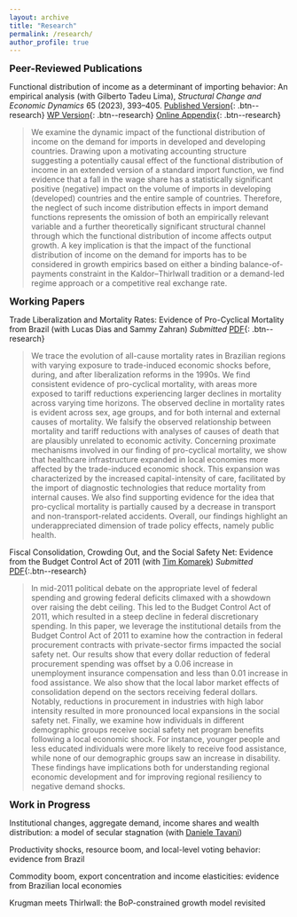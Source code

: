 ```yaml
---
layout: archive
title: "Research"
permalink: /research/
author_profile: true
---
```


<span style="font-size:1.25em; font-weight:bold;">Peer-Reviewed Publications</span>

Functional distribution of income as a determinant of importing behavior: An empirical analysis (with Gilberto Tadeu Lima), *Structural Change and Economic Dynamics* 65 (2023), 393–405. [Published Version](https://doi.org/10.1016/j.strueco.2023.03.008){: .btn--research} [WP Version](/files/pdf/research/wp_cicerolima.pdf){: .btn--research} [Online Appendix](/files/pdf/research/oappendix_cicerolima.pdf){: .btn--research}

> We examine the dynamic impact of the functional distribution of income on the demand for imports in developed and developing countries. Drawing upon a motivating accounting structure suggesting a potentially causal effect of the functional distribution of income in an extended version of a standard import function, we find evidence that a fall in the wage share has a statistically significant positive (negative) impact on the volume of imports in developing (developed) countries and the entire sample of countries. Therefore, the neglect of such income distribution effects in import demand functions represents the omission of both an empirically relevant variable and a further theoretically significant structural channel through which the functional distribution of income affects output growth. A key implication is that the impact of the functional distribution of income on the demand for imports has to be considered in growth empirics based on either a binding balance-of-payments constraint in the Kaldor–Thirlwall tradition or a demand-led regime approach or a competitive real exchange rate.


<span style="font-size:1.25em; font-weight:bold;">Working Papers</span>

Trade Liberalization and Mortality Rates: Evidence of Pro-Cyclical Mortality from Brazil (with Lucas Dias and Sammy Zahran) *Submitted* [PDF](/files/pdf/research/manuscript_Trade_Mortality_CDZ.pdf){: .btn--research}

> We trace the evolution of all-cause mortality rates in Brazilian regions with varying exposure to trade-induced economic shocks before, during, and after liberalization reforms in the 1990s. We find consistent evidence of pro-cyclical mortality, with areas more exposed to tariff reductions experiencing larger declines in mortality across varying time horizons. The observed decline in mortality rates is evident across sex, age groups, and for both internal and external causes of mortality. We falsify the observed relationship between mortality and tariff reductions with analyses of causes of death that are plausibly unrelated to economic activity. Concerning proximate mechanisms involved in our finding of pro-cyclical mortality, we show that healthcare infrastructure expanded in local economies more affected by the trade-induced economic shock. This expansion was characterized by the increased capital-intensity of care, facilitated by the import of diagnostic technologies that reduce mortality from internal causes. We also find supporting evidence for the idea that pro-cyclical mortality is partially caused by a decrease in transport and non-transport-related accidents. Overall, our findings highlight an underappreciated dimension of trade policy effects, namely public health.

Fiscal Consolidation, Crowding Out, and the Social Safety Net: Evidence from the Budget Control Act of 2011 (with [Tim Komarek](https://sites.google.com/site/timkomarek/)) *Submitted* [PDF](/files/pdf/research/Komarek&Cicero_BCA.pdf){:.btn--research}

> In mid-2011 political debate on the appropriate level of federal spending and growing federal deficits climaxed with a showdown over raising the debt ceiling. This led to the Budget Control Act of 2011, which resulted in a steep decline in federal discretionary spending. In this paper, we leverage the institutional details from the Budget Control Act of 2011 to examine how the contraction in federal procurement contracts with private-sector firms impacted the social safety net. Our results show that every dollar reduction of federal procurement spending was offset by a 0.06 increase in unemployment insurance compensation and less than 0.01 increase in food assistance. We also show that the local labor market effects of consolidation depend on the sectors receiving federal dollars. Notably, reductions in procurement in industries with high labor intensity resulted in more pronounced local expansions in the social safety net. Finally, we examine how individuals in different demographic groups receive social safety net program benefits following a local economic shock. For instance, younger people and less educated individuals were more likely to receive food assistance, while none of our demographic groups saw an increase in disability. These findings have implications both for understanding regional economic development and for improving regional resiliency to negative demand shocks.


<span style="font-size:1.25em; font-weight:bold;"> Work in Progress</span>

Institutional changes, aggregate demand, income shares and wealth distribution: a model of secular stagnation (with [Daniele Tavani](https://www.danieletavani.com/))

Productivity shocks, resource boom, and local-level voting behavior: evidence from Brazil

Commodity boom, export concentration and income elasticities: evidence from Brazilian local economies

Krugman meets Thirlwall: the BoP-constrained growth model revisited





